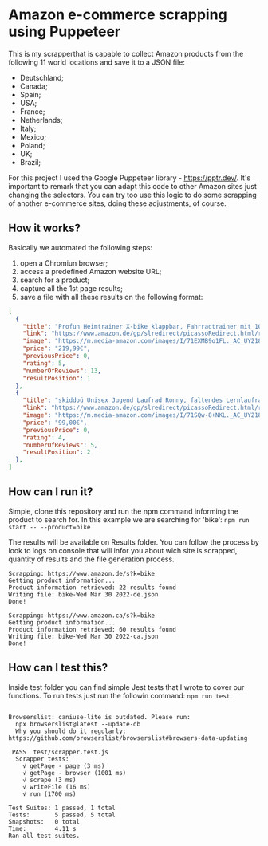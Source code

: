 # Amazon e-commerce scrapping using Puppeteer
This is my scrapperthat is capable to collect Amazon products from the following 11 world locations and save it to a JSON file:

* Deutschland;
* Canada;
* Spain;
* USA;
* France;
* Netherlands;
* Italy;
* Mexico;
* Poland;
* UK;
* Brazil;

For this project I used the Google Puppeteer library - https://pptr.dev/. 
It's important to remark that you can adapt this code to other Amazon sites just changing the selectors. 
You can try too use this logic to do some scrapping of another e-commerce sites, doing these adjustments, of course. 



## How it works?
Basically we automated the following steps:
1. open a Chromiun browser;
2. access a predefined Amazon website URL;
3. search for a product;
4. capture all the 1st page results;
5. save a file with all these results on the following format:

```JSON
[
  {
    "title": "Profun Heimtrainer X-bike klappbar, Fahrradtrainer mit 10-stufigem Magnetwiderstand, Fitnessfahrrad mit Twist Waist Board und Trainingscomputer und Handpulssensoren",
    "link": "https://www.amazon.de/gp/slredirect/picassoRedirect.html/ref=pa_sp_atf_aps_sr_pg1_1?ie=UTF8&adId=A00702572661EDLPI9620&url=%2FProfun-Fahrradtrainer-Magnetwiderstand-Trainingscomputer-Handpulssensoren%2Fdp%2FB09SH3DX1P%2Fref%3Dsr_1_1_sspa%3Fkeywords%3Dbike%26qid%3D1648638585%26sr%3D8-1-spons%26psc%3D1&qualifier=1648638585&id=8628438243197039&widgetName=sp_atf",
    "image": "https://m.media-amazon.com/images/I/71EXMB9o1FL._AC_UY218_.jpg",
    "price": "219,99€",
    "previousPrice": 0,
    "rating": 5,
    "numberOfReviews": 13,
    "resultPosition": 1
  },
  {
    "title": "skiddoü Unisex Jugend Laufrad Ronny, faltendes Lernlaufrad bis zu 30 kg",
    "link": "https://www.amazon.de/gp/slredirect/picassoRedirect.html/ref=pa_sp_atf_aps_sr_pg1_1?ie=UTF8&adId=A0603677187DUADPGW062&url=%2Fskiddo%25C3%25BC-Aluminium-Rahme-h%25C3%25B6henverstellbar-lenkradschloss-Einheitsgr%25C3%25B6%25C3%259Fe%2Fdp%2FB09QXLBTJ9%2Fref%3Dsr_1_2_sspa%3Fkeywords%3Dbike%26qid%3D1648638585%26sr%3D8-2-spons%26psc%3D1&qualifier=1648638585&id=8628438243197039&widgetName=sp_atf",
    "image": "https://m.media-amazon.com/images/I/71SQw-8+NKL._AC_UY218_.jpg",
    "price": "99,00€",
    "previousPrice": 0,
    "rating": 4,
    "numberOfReviews": 5,
    "resultPosition": 2
  },
]
```


## How can I run it?
Simple, clone this repository and run the npm command informing the product to search for.
In this example we are searching for 'bike':
`npm run start -- --product=bike`

The results will be available on Results folder. 
You can follow the process by look to logs on console that will infor you about wich site is scrapped, quantity of results and the file generation process. 


```
Scrapping: https://www.amazon.de/s?k=bike
Getting product information...
Product information retrieved: 22 results found
Writing file: bike-Wed Mar 30 2022-de.json
Done!

Scrapping: https://www.amazon.ca/s?k=bike
Getting product information...
Product information retrieved: 60 results found
Writing file: bike-Wed Mar 30 2022-ca.json
Done!
```

## How can I test this?
Inside test folder you can find simple Jest tests that I wrote to cover our functions. 
To run tests just run the followin command: `npm run test`.

````

Browserslist: caniuse-lite is outdated. Please run:
  npx browserslist@latest --update-db
  Why you should do it regularly: https://github.com/browserslist/browserslist#browsers-data-updating

 PASS  test/scrapper.test.js
  Scrapper tests:
    √ getPage - page (3 ms)
    √ getPage - browser (1001 ms)
    √ scrape (3 ms)
    √ writeFile (16 ms)
    √ run (1700 ms)

Test Suites: 1 passed, 1 total
Tests:       5 passed, 5 total
Snapshots:   0 total
Time:        4.11 s
Ran all test suites.
````


